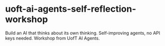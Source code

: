 # uoft-ai-agents-self-reflection-workshop
Build an AI that thinks about its own thinking. Self-improving agents, no API keys needed. Workshop from UofT AI Agents.
